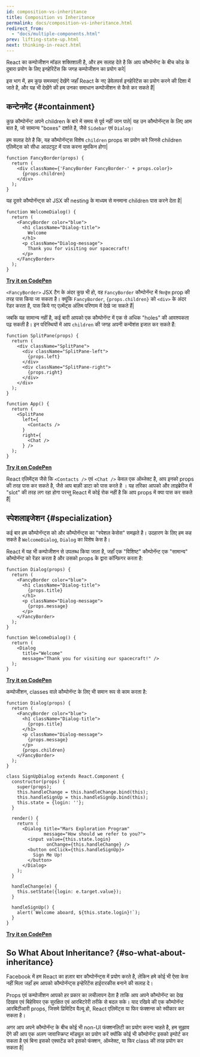 ```yaml
---
id: composition-vs-inheritance
title: Composition vs Inheritance
permalink: docs/composition-vs-inheritance.html
redirect_from:
  - "docs/multiple-components.html"
prev: lifting-state-up.html
next: thinking-in-react.html
---
```


React का कम्पोजीशन मॉडल शक्तिशाली है, और हम सलाह देते है कि आप कौम्पोनॅन्ट के बीच कोड के दुबारा प्रयोग के लिए इनहेरिटेंस कि जगह कम्पोजीशन का प्रयोग करे|

इस भाग में, हम कुछ समस्याएं देखेंगे जहाँ React के नए डेवेलपर्स इनहेरिटेंस का प्रयोग करने की दिशा में जाते है, और यह भी देखेंगे की हम उनका समाधान कम्पोजीशन से कैसे कर सकते हैं|

## कन्टेनमेंट {#containment}

कुछ कौम्पोनॅन्ट अपने children के बारे में समय से पूर्व नहीं जान पाते| यह उन कौम्पोनॅन्ट्स के लिए आम बात है, जो सामान्य "boxes" दर्शाते है, जैसे `Sidebar` एवं `Dialog`।

हम सलाह देते है कि, यह कौम्पोनॅन्ट्स विशेष `children` props का प्रयोग करे जिनसे children एलिमेंट्स को सीधा आउटपुट में पास करना मुमकिन होगा|

```js{4}
function FancyBorder(props) {
  return (
    <div className={'FancyBorder FancyBorder-' + props.color}>
      {props.children}
    </div>
  );
}
```

यह दूसरे कौम्पोनॅन्ट्स को JSX की nesting के माध्यम से मनमाना children पास करने देता है|

```js{4-9}
function WelcomeDialog() {
  return (
    <FancyBorder color="blue">
      <h1 className="Dialog-title">
        Welcome
      </h1>
      <p className="Dialog-message">
        Thank you for visiting our spacecraft!
      </p>
    </FancyBorder>
  );
}
```

**[Try it on CodePen](https://codepen.io/gaearon/pen/ozqNOV?editors=0010)**

`<FancyBorder>` JSX टैग के अंदर कुछ भी हो, वह `FancyBorder` कौम्पोनॅन्ट में `चिल्ड्रेंस` prop की तरह पास किया जा सकता है। क्यूंकि `FancyBorder`, `{props.children}` को `<div>` के अंदर रेंडर करता है, पास किये गए एल्मेंट्स अंतिम परिणाम में देखे जा सकते हैं|

जबकि यह सामान्य नहीं है, कई बारी आपको एक कौम्पोनॅन्ट में एक से अधिक "holes" की आवश्यकता पढ़ सकती है। इन परिस्थियों में आप `children` की जगह अपनी कन्वेंशंस इजात कर सकते हैं:

```js{5,8,18,21}
function SplitPane(props) {
  return (
    <div className="SplitPane">
      <div className="SplitPane-left">
        {props.left}
      </div>
      <div className="SplitPane-right">
        {props.right}
      </div>
    </div>
  );
}

function App() {
  return (
    <SplitPane
      left={
        <Contacts />
      }
      right={
        <Chat />
      } />
  );
}
```

[**Try it on CodePen**](https://codepen.io/gaearon/pen/gwZOJp?editors=0010)

React एलिमेंट्स जैसे कि `<Contacts />` एवं `<Chat />` केवल एक ऑब्जेक्ट है, आप इनको props की तरह पास कर सकते है, जैसे आप बाक़ी डाटा को पास करते है । यह तरिका आपको और लाइब्रेरीज में "slot" की तरह लग रहा होगा परन्तु React में कोई रोक नहीं है कि आप props में क्या पास कर सकते हैं|

## स्पेशलाइजेशन {#specialization}

कई बार हम कौम्पोनॅन्ट्स को और कौम्पोनॅन्ट्स का "स्पेशल केसेस" समझते है। उदहारण के लिए हम कह सकते है `WelcomeDialog`, `Dialog` का विशेष केस है।

React में यह भी कम्पोजीशन से उपलब्ध किया जाता है, जहाँ एक "विशिष्ट" कौम्पोनॅन्ट एक "सामान्य" कौम्पोनॅन्ट को रेंडर करता है और उसको props के द्वारा कॉन्फ़िगर करता है:

```js{5,8,16-18}
function Dialog(props) {
  return (
    <FancyBorder color="blue">
      <h1 className="Dialog-title">
        {props.title}
      </h1>
      <p className="Dialog-message">
        {props.message}
      </p>
    </FancyBorder>
  );
}

function WelcomeDialog() {
  return (
    <Dialog
      title="Welcome"
      message="Thank you for visiting our spacecraft!" />
  );
}
```

[**Try it on CodePen**](https://codepen.io/gaearon/pen/kkEaOZ?editors=0010)

कम्पोजीशन, classes वाले कौम्पोनॅन्ट के लिए भी समान रूप से काम करता है:

```js{10,27-31}
function Dialog(props) {
  return (
    <FancyBorder color="blue">
      <h1 className="Dialog-title">
        {props.title}
      </h1>
      <p className="Dialog-message">
        {props.message}
      </p>
      {props.children}
    </FancyBorder>
  );
}

class SignUpDialog extends React.Component {
  constructor(props) {
    super(props);
    this.handleChange = this.handleChange.bind(this);
    this.handleSignUp = this.handleSignUp.bind(this);
    this.state = {login: ''};
  }

  render() {
    return (
      <Dialog title="Mars Exploration Program"
              message="How should we refer to you?">
        <input value={this.state.login}
               onChange={this.handleChange} />
        <button onClick={this.handleSignUp}>
          Sign Me Up!
        </button>
      </Dialog>
    );
  }

  handleChange(e) {
    this.setState({login: e.target.value});
  }

  handleSignUp() {
    alert(`Welcome aboard, ${this.state.login}!`);
  }
}
```

[**Try it on CodePen**](https://codepen.io/gaearon/pen/gwZbYa?editors=0010)

## So What About Inheritance? {#so-what-about-inheritance}

Facebook में हम React का हज़ार बार कौम्पोनॅन्ट्स में प्रयोग करते है, लेकिन हमे कोई भी ऐसा केस नहीं मिला जहाँ हम आपको कौम्पोनॅन्ट्स इन्हेरिटेंस हाईरारकीस बनाने की सलाह दे।

Props एवं कम्पोजीशन आपको हर प्रकार का लचीलापन देता है ताकि आप अपने कौम्पोनॅन्ट का देख दिखाव एवं बिहेवियर एक सुरक्षित एवं आरबिटरेरी तरीके से बदल सके। याद रखिये की एक कौम्पोनॅन्ट आरबिटीआरी props, जिसमे प्रिमिटिव वैल्यू हो, React एलिमेंट्स या फिर फंक्शन्स को स्वीकार कर सकता है।

अगर आप अपने कौम्पोनॅन्ट के बीच कोई भी non-UI फंक्शनलिटी का प्रयोग करना चाहते है, हम सुझाव देंगे की आप एक अलग जावास्क्रिप्ट मॉड्यूल का प्रयोग करें क्योंकि कोई भी कौम्पोनॅन्ट इसको इम्पोर्ट कर सकता है एवं बिना इसको एक्सटेंड करे इसको फंक्शन, ऑब्जेक्ट, या फिर class की तरह प्रयोग कर सकता है|